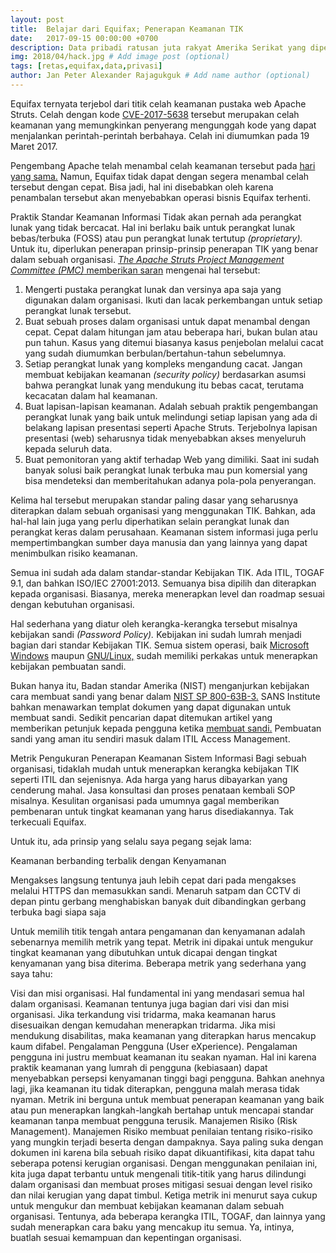 ```yaml
---
layout: post
title:  Belajar dari Equifax; Penerapan Keamanan TIK
date:   2017-09-15 00:00:00 +0700
description: Data pribadi ratusan juta rakyat Amerika Serikat yang dipegang oleh Equifax terbobol oleh peretas.
img: 2018/04/hack.jpg # Add image post (optional)
tags: [retas,equifax,data,privasi]
author: Jan Peter Alexander Rajagukguk # Add name author (optional)
---
```

Equifax ternyata terjebol dari titik celah keamanan pustaka web Apache Struts. Celah dengan kode [CVE-2017-5638](https://cve.mitre.org/cgi-bin/cvename.cgi?name=CVE-2017-5638) tersebut merupakan celah keamanan yang memungkinkan penyerang mengunggah kode yang dapat menjalankan perintah-perintah berbahaya. Celah ini diumumkan pada 19 Maret 2017.

Pengembang Apache telah menambal celah keamanan tersebut pada [hari yang sama.](https://cwiki.apache.org/confluence/display/WW/S2-045) Namun, Equifax tidak dapat dengan segera menambal celah tersebut dengan cepat. Bisa jadi, hal ini disebabkan oleh karena penambalan tersebut akan menyebabkan operasi bisnis Equifax terhenti.

Praktik Standar Keamanan Informasi
Tidak akan pernah ada perangkat lunak yang tidak bercacat. Hal ini berlaku baik untuk perangkat lunak bebas/terbuka (FOSS) atau pun perangkat lunak tertutup *(proprietary).* Untuk itu, diperlukan penerapan prinsip-prinsip penerapan TIK yang benar dalam sebuah organisasi. [*The Apache Struts Project Management Committee (PMC)* memberikan saran](https://blogs.apache.org/foundation/entry/apache-struts-statement-on-equifax) mengenai hal tersebut:

1. Mengerti pustaka perangkat lunak dan versinya apa saja yang digunakan dalam organisasi. Ikuti dan lacak perkembangan untuk setiap perangkat lunak tersebut.
2. Buat sebuah proses dalam organisasi untuk dapat menambal dengan cepat. Cepat dalam hitungan jam atau beberapa hari, bukan bulan atau pun tahun. Kasus yang ditemui biasanya kasus penjebolan melalui cacat yang sudah diumumkan berbulan/bertahun-tahun sebelumnya.
3. Setiap perangkat lunak yang kompleks mengandung cacat. Jangan membuat kebijakan keamanan *(security policy)* berdasarkan asumsi bahwa perangkat lunak yang mendukung itu bebas cacat, terutama kecacatan dalam hal keamanan.
4. Buat lapisan-lapisan keamanan. Adalah sebuah praktik pengembangan perangkat lunak yang baik untuk melindungi setiap lapisan yang ada di belakang lapisan presentasi seperti Apache Struts. Terjebolnya lapisan presentasi (web) seharusnya tidak menyebabkan akses menyeluruh kepada seluruh data.
5. Buat pemonitoran yang aktif terhadap Web yang dimiliki. Saat ini sudah banyak solusi baik perangkat lunak terbuka mau pun komersial yang bisa mendeteksi dan memberitahukan adanya pola-pola penyerangan.

Kelima hal tersebut merupakan standar paling dasar yang seharusnya diterapkan dalam sebuah organisasi yang menggunakan TIK. Bahkan, ada hal-hal lain juga yang perlu diperhatikan selain perangkat lunak dan perangkat keras dalam perusahaan. Keamanan sistem informasi juga perlu mempertimbangkan sumber daya manusia dan yang lainnya yang dapat menimbulkan risiko keamanan.

Semua ini sudah ada dalam standar-standar Kebijakan TIK. Ada ITIL, TOGAF 9.1, dan bahkan ISO/IEC 27001:2013. Semuanya bisa dipilih dan diterapkan kepada organisasi. Biasanya, mereka menerapkan level dan roadmap sesuai dengan kebutuhan organisasi.

Hal sederhana yang diatur oleh kerangka-kerangka tersebut misalnya kebijakan sandi *(Password Policy).* Kebijakan ini sudah lumrah menjadi bagian dari standar Kebijakan TIK. Semua sistem operasi, baik [Microsoft Windows](https://docs.microsoft.com/en-us/previous-versions/windows/it-pro/windows-server-2012-R2-and-2012/hh994572(v%3Dws.11)) maupun [GNU/Linux,](https://www.ostechnix.com/how-to-set-password-policies-in-linux/) sudah memiliki perkakas untuk menerapkan kebijakan pembuatan sandi.

Bukan hanya itu, Badan standar Amerika (NIST) menganjurkan kebijakan cara membuat sandi yang benar dalam [NIST SP 800-63B-3.](https://pages.nist.gov/800-63-3/sp800-63b.html) SANS Institute bahkan menawarkan templat dokumen yang dapat digunakan untuk membuat sandi. Sedikit pencarian dapat ditemukan artikel yang memberikan petunjuk kepada pengguna ketika [membuat sandi.](http://www.sans.org/security-resources/policies/general/pdf/password-protection-policy) Pembuatan sandi yang aman itu sendiri masuk dalam ITIL Access Management.

Metrik Pengukuran Penerapan Keamanan Sistem Informasi
Bagi sebuah organisasi, tidaklah mudah untuk menerapkan kerangka kebijakan TIK seperti ITIL dan sejenisnya. Ada harga yang harus dibayarkan yang cenderung mahal. Jasa konsultasi dan proses penataan kembali SOP misalnya. Kesulitan organisasi pada umumnya gagal memberikan pembenaran untuk tingkat keamanan yang harus disediakannya. Tak terkecuali Equifax.

Untuk itu, ada prinsip yang selalu saya pegang sejak lama:

Keamanan berbanding terbalik dengan Kenyamanan

Mengakses langsung tentunya jauh lebih cepat dari pada mengakses melalui HTTPS dan memasukkan sandi. Menaruh satpam dan CCTV di depan pintu gerbang menghabiskan banyak duit dibandingkan gerbang terbuka bagi siapa saja

Untuk memilih titik tengah antara pengamanan dan kenyamanan adalah sebenarnya memilih metrik yang tepat. Metrik ini dipakai untuk mengukur tingkat keamanan yang dibutuhkan untuk dicapai dengan tingkat kenyamanan yang bisa diterima. Beberapa metrik yang sederhana yang saya tahu:

Visi dan misi organisasi. Hal fundamental ini yang mendasari semua hal dalam organisasi. Keamanan tentunya juga bagian dari visi dan misi organisasi. Jika terkandung visi tridarma, maka keamanan harus disesuaikan dengan kemudahan menerapkan tridarma. Jika misi mendukung disabilitas, maka keamanan yang diterapkan harus mencakup kaum difabel.
Pengalaman Pengguna (User eXperience). Pengalaman pengguna ini justru membuat keamanan itu seakan nyaman. Hal ini karena praktik keamanan yang lumrah di pengguna (kebiasaan) dapat menyebabkan persepsi kenyamanan tinggi bagi pengguna. Bahkan anehnya lagi, jika keamanan itu tidak diterapkan, pengguna malah merasa tidak nyaman. Metrik ini berguna untuk membuat penerapan keamanan yang baik atau pun menerapkan langkah-langkah bertahap untuk mencapai standar keamanan tanpa membuat pengguna terusik.
Manajemen Risiko (Risk Management). Manajemen Risiko membuat penilaian tentang risiko-risiko yang mungkin terjadi beserta dengan dampaknya. Saya paling suka dengan dokumen ini karena bila sebuah risiko dapat dikuantifikasi, kita dapat tahu seberapa potensi kerugian organisasi. Dengan menggunakan penilaian ini, kita juga dapat terbantu untuk mengenali titik-titik yang harus dilindungi dalam organisasi dan membuat proses mitigasi sesuai dengan level risiko dan nilai kerugian yang dapat timbul.
Ketiga metrik ini menurut saya cukup untuk mengukur dan membuat kebijakan keamanan dalam sebuah organisasi. Tentunya, ada beberapa kerangka ITIL, TOGAF, dan lainnya yang sudah menerapkan cara baku yang mencakup itu semua. Ya, intinya, buatlah sesuai kemampuan dan kepentingan organisasi.